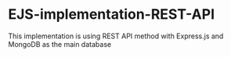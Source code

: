 # EJS-implementation-REST-API

This implementation is using REST API method with Express.js and MongoDB as the main database
